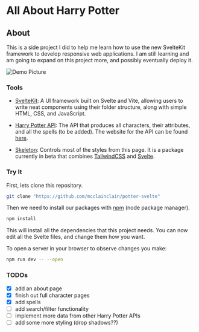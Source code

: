 # All About Harry Potter

## About

This is a side project I did to help me learn how to use the new SvelteKit framework to develop responsive web applications. I am still learning and am going to expand on this project more, and possibly eventually deploy it.


![Demo Picture]("hp.png")

### Tools

- [SvelteKit](https://kit.svelte.dev/): A UI framework built on Svelte and Vite, allowing users to write neat components using their folder structure, along with simple HTML, CSS, and JavaScript.

- [Harry Potter API](https://github.com/KostaSav/hp-api): The API that produces all characters, their attributes, and all the spells (to be added). The website for the API can be found [here](https://hp-api.onrender.com/).

- [Skeleton](https://www.skeleton.dev/): Controls most of the styles from this page. It is a package currently in beta that combines [TailwindCSS](https://tailwindcss.com) and [Svelte](https://svelte.dev).

### Try It

First, lets clone this repository.

```bash
git clone "https://github.com/mcclainclain/potter-svelte"
```

Then we need to install our packages with [npm](https://nodejs.org/en/download/) (node package manager).

```bash
npm install
```

This will install all the dependencies that this project needs.
You can now edit all the Svelte files, and change them how you want.

To open a server in your browser to observe changes you make:

```bash
npm run dev -- --open
```

### TODOs

- [X] add an about page
- [X] finish out full character pages
- [X] add spells
- [ ] add search/filter functionality
- [ ] implement more data from other Harry Potter APIs
- [ ] add some more styling (drop shadows??)
